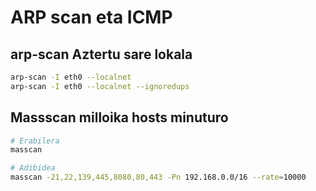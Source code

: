 # ARP scan eta ICMP

## arp-scan Aztertu sare lokala 

```bash
arp-scan -I eth0 --localnet
arp-scan -I eth0 --localnet --ignoredups
```

## Massscan milloika hosts minuturo

```bash
# Erabilera
masscan

# Adibidea
masscan -21,22,139,445,8080,80,443 -Pn 192.168.0.0/16 --rate=10000

```
